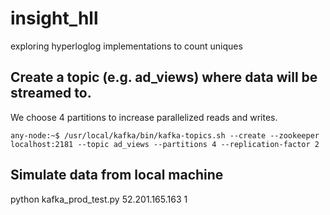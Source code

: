 # insight_hll
exploring hyperloglog implementations to count uniques

## Create a topic (e.g. ad_views) where data will be streamed to.
We choose 4 partitions to increase parallelized reads and writes.
```
any-node:~$ /usr/local/kafka/bin/kafka-topics.sh --create --zookeeper localhost:2181 --topic ad_views --partitions 4 --replication-factor 2
```

## Simulate data from local machine
python kafka_prod_test.py 52.201.165.163 1
